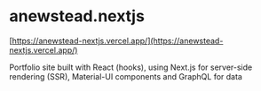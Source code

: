 # anewstead.nextjs

[https://anewstead-nextjs.vercel.app/](https://anewstead-nextjs.vercel.app/)

Portfolio site built with React (hooks), using Next.js for server-side rendering (SSR), Material-UI components and GraphQL for data
